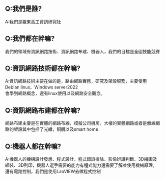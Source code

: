 ## Q:我們是誰?  
A:我們是羅東高工資訊研究社
  
## Q:我們都在幹嘛?  
我們的領域有資訊網路技術、資訊網路布建、機器人，我們的目標是全國技能競賽  
  
## Q:資訊網路技術都在幹嘛?  
A:資訊網路技術主要在做的是，路由網路實務，研究及架設服務，主要使用Debian linux、Windows server2022  
會學到網路概念，還有linux使用以及網路安全觀念。
  
## Q:資訊網路布建都在幹嘛?
網路布建主要是在實體的網路布線，模擬公司機房，大樓的實體網路或者是無線網路的架設其中包括了光纖，銅纜以及smart home
  
## Q:機器人都在幹嘛?
A:機器人的機構設計發想、程式設計、程式錯誤排除、影像辨識判斷、3D繪圖及組裝、3D列印，機器人選手需要的能力有程式能力還需要了解並使用機械原理，還有電路控制，我們是使用LabVIEW去做程式控制

